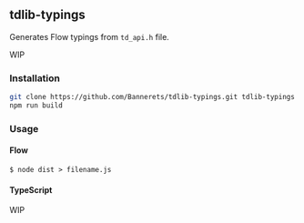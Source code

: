 ## tdlib-typings

Generates Flow typings from `td_api.h` file.

WIP

### Installation

```sh
git clone https://github.com/Bannerets/tdlib-typings.git tdlib-typings
npm run build
```

### Usage

#### Flow

```console
$ node dist > filename.js
```

#### TypeScript

WIP
